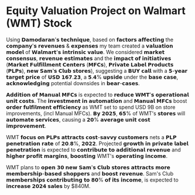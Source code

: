 # Equity Valuation Project on Walmart (WMT) Stock

Using 𝗗𝗮𝗺𝗼𝗱𝗮𝗿𝗮𝗻'𝘀 𝘁𝗲𝗰𝗵𝗻𝗶𝗾𝘂𝗲, based on 𝗳𝗮𝗰𝘁𝗼𝗿𝘀 𝗮𝗳𝗳𝗲𝗰𝘁𝗶𝗻𝗴 the 𝗰𝗼𝗺𝗽𝗮𝗻𝘆'𝘀 𝗿𝗲𝘃𝗲𝗻𝘂𝗲𝘀 & 𝗲𝘅𝗽𝗲𝗻𝘀𝗲𝘀 my team created a 𝘃𝗮𝗹𝘂𝗮𝘁𝗶𝗼𝗻 𝗺𝗼𝗱𝗲𝗹 of 𝗪𝗮𝗹𝗺𝗮𝗿𝘁'𝘀 𝗶𝗻𝘁𝗿𝗶𝗻𝘀𝗶𝗰 𝘃𝗮𝗹𝘂𝗲. We considered 𝗺𝗮𝗿𝗸𝗲𝘁 𝗰𝗼𝗻𝘀𝗲𝗻𝘀𝘂𝘀, 𝗿𝗲𝘃𝗲𝗻𝘂𝗲 𝗲𝘀𝘁𝗶𝗺𝗮𝘁𝗲𝘀 and the 𝗶𝗺𝗽𝗮𝗰𝘁 𝗼𝗳 𝗶𝗻𝗶𝘁𝗶𝗮𝘁𝗶𝘃𝗲𝘀 (𝗠𝗮𝗿𝗸𝗲𝘁 𝗙𝘂𝗹𝗳𝗶𝗹𝗹𝗺𝗲𝗻𝘁 𝗖𝗲𝗻𝘁𝗲𝗿𝘀 (𝗠𝗙𝗖𝘀), 𝗣𝗿𝗶𝘃𝗮𝘁𝗲 𝗟𝗮𝗯𝗲𝗹 𝗣𝗿𝗼𝗱𝘂𝗰𝘁𝘀 (𝗣𝗟𝗣𝘀), 𝗻𝗲𝘄 𝗦𝗮𝗺'𝘀 𝗖𝗹𝘂𝗯 𝘀𝘁𝗼𝗿𝗲𝘀), suggesting a 𝗕𝗨𝗬 𝗰𝗮𝗹𝗹 with a 𝟱-𝘆𝗲𝗮𝗿 𝘁𝗮𝗿𝗴𝗲𝘁 𝗽𝗿𝗶𝗰𝗲 of 𝗨𝗦𝗗 𝟭𝟲𝟳.𝟮𝟯, a 𝟱.𝟰% 𝘂𝗽𝘀𝗶𝗱𝗲 under the 𝗯𝗮𝘀𝗲 𝗰𝗮𝘀𝗲, 𝗮𝗰𝗸𝗻𝗼𝘄𝗹𝗲𝗱𝗴𝗶𝗻𝗴 potential downsides in 𝗯𝗲𝗮𝗿-𝗰𝗮𝘀𝗲𝘀.

𝗔𝗱𝗱𝗶𝘁𝗶𝗼𝗻 𝗼𝗳 𝗠𝗮𝗻𝘂𝗮𝗹 𝗠𝗙𝗖𝘀 is expected to 𝗿𝗲𝗱𝘂𝗰𝗲 𝗪𝗠𝗧'𝘀 𝗼𝗽𝗲𝗿𝗮𝘁𝗶𝗼𝗻𝗮𝗹 𝘂𝗻𝗶𝘁 𝗰𝗼𝘀𝘁𝘀. The 𝗶𝗻𝘃𝗲𝘀𝘁𝗺𝗲𝗻𝘁 𝗶𝗻 𝗮𝘂𝘁𝗼𝗺𝗮𝘁𝗶𝗼𝗻 and 𝗠𝗮𝗻𝘂𝗮𝗹 𝗠𝗙𝗖𝘀 boost 𝗼𝗿𝗱𝗲𝗿 𝗳𝘂𝗹𝗳𝗶𝗹𝗺𝗲𝗻𝘁 𝗲𝗳𝗳𝗶𝗰𝗶𝗲𝗻𝗰𝘆 as WMT set to spend USD 9B on store improvements, (incl Manual MFCs). 𝗕𝘆 𝟮𝟬𝟮𝟱, 𝟲𝟱% of WMT's 𝘀𝘁𝗼𝗿𝗲𝘀 will 𝗮𝘂𝘁𝗼𝗺𝗮𝘁𝗲 𝘀𝗲𝗿𝘃𝗶𝗰𝗲𝘀, causing a 𝟮𝟬% 𝗮𝘃𝗲𝗿𝗮𝗴𝗲 𝘂𝗻𝗶𝘁 𝗰𝗼𝘀𝘁 𝗶𝗺𝗽𝗿𝗼𝘃𝗲𝗺𝗲𝗻𝘁.

WMT 𝗳𝗼𝗰𝘂𝘀 𝗼𝗻 𝗣𝗟𝗣𝘀 𝗮𝘁𝘁𝗿𝗮𝗰𝘁𝘀 𝗰𝗼𝘀𝘁-𝘀𝗮𝘃𝘃𝘆 𝗰𝘂𝘀𝘁𝗼𝗺𝗲𝗿𝘀 nets a 𝗣𝗟𝗣 𝗽𝗲𝗻𝗲𝘁𝗿𝗮𝘁𝗶𝗼𝗻 𝗿𝗮𝘁𝗲 of 𝟮𝟬.𝟴%, 𝟮𝟬𝟮𝟮. Projected 𝗴𝗿𝗼𝘄𝘁𝗵 𝗶𝗻 𝗽𝗿𝗶𝘃𝗮𝘁𝗲 𝗹𝗮𝗯𝗲𝗹 𝗽𝗲𝗻𝗲𝘁𝗿𝗮𝘁𝗶𝗼𝗻 is expected to 𝗰𝗼𝗻𝘁𝗿𝗶𝗯𝘂𝘁𝗲 𝘁𝗼 𝗮𝗱𝗱𝗶𝘁𝗶𝗼𝗻𝗮𝗹 𝗿𝗲𝘃𝗲𝗻𝘂𝗲 and 𝗵𝗶𝗴𝗵𝗲𝗿 𝗽𝗿𝗼𝗳𝗶𝘁 𝗺𝗮𝗿𝗴𝗶𝗻𝘀, 𝗯𝗼𝗼𝘀𝘁𝗶𝗻𝗴 WMT's 𝗼𝗽𝗲𝗿𝗮𝘁𝗶𝗻𝗴 𝗶𝗻𝗰𝗼𝗺𝗲.

WMT plans to 𝗼𝗽𝗲𝗻 𝟯𝟬 𝗻𝗲𝘄 𝗦𝗮𝗺'𝘀 𝗖𝗹𝘂𝗯 𝘀𝘁𝗼𝗿𝗲𝘀 𝗮𝘁𝘁𝗿𝗮𝗰𝘁𝘀 𝗺𝗼𝗿𝗲 𝗺𝗲𝗺𝗯𝗲𝗿𝘀𝗵𝗶𝗽-𝗯𝗮𝘀𝗲𝗱 𝘀𝗵𝗼𝗽𝗽𝗲𝗿𝘀 and 𝗯𝗼𝗼𝘀𝘁 𝗿𝗲𝘃𝗲𝗻𝘂𝗲. Sam's Club 𝗺𝗲𝗺𝗯𝗲𝗿𝘀𝗵𝗶𝗽𝘀 𝗰𝗼𝗻𝘁𝗿𝗶𝗯𝘂𝘁𝗶𝗻𝗴 𝘁𝗼 𝟴𝟬% 𝗼𝗳 𝗶𝘁𝘀 𝗶𝗻𝗰𝗼𝗺𝗲, is expected to 𝗶𝗻𝗰𝗿𝗲𝗮𝘀𝗲 𝟮𝟬𝟮𝟰 𝘀𝗮𝗹𝗲𝘀 by $840M.
